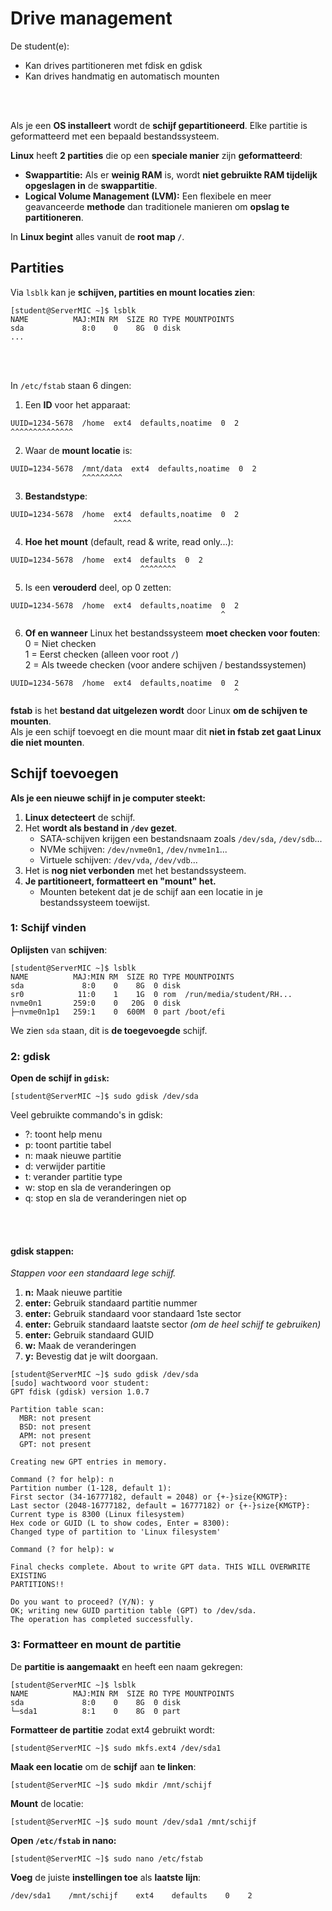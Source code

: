 # Drive management

De student(e):
- Kan drives partitioneren met fdisk en gdisk
- Kan drives handmatig en automatisch mounten

<!-- INVISIBLE CHARACTERS FOR SECTION LINE -->
<format style="underline">
⠀⠀⠀⠀⠀⠀⠀⠀⠀⠀⠀⠀⠀⠀⠀⠀⠀⠀⠀⠀⠀⠀⠀⠀⠀⠀⠀⠀⠀⠀⠀⠀⠀⠀⠀⠀⠀⠀⠀⠀⠀⠀⠀⠀⠀⠀⠀⠀⠀⠀⠀⠀⠀⠀⠀⠀⠀⠀⠀⠀⠀⠀⠀⠀⠀⠀⠀⠀⠀⠀⠀⠀⠀⠀⠀⠀⠀⠀⠀⠀⠀⠀⠀⠀⠀⠀⠀⠀⠀⠀⠀⠀⠀
</format>
<!-- INVISIBLE CHARACTERS FOR SECTION LINE -->

Als je een **OS installeert** wordt de **schijf gepartitioneerd**. Elke partitie is geformatteerd met een bepaald
bestandssysteem.

**Linux** heeft **2 partities** die op een **speciale manier** zijn **geformatteerd**:
- **Swappartitie:** Als er **weinig RAM** is, wordt **niet gebruikte RAM tijdelijk opgeslagen in** de **swappartitie**.
- **Logical Volume Management (LVM):** Een flexibele en meer geavanceerde **methode** dan traditionele manieren om **opslag
te partitioneren**.

In **Linux begint** alles vanuit de **root map `/`**.

## Partities

Via `lsblk` kan je **schijven, partities en mount locaties zien**:
```
[student@ServerMIC ~]$ lsblk
NAME          MAJ:MIN RM  SIZE RO TYPE MOUNTPOINTS
sda             8:0    0    8G  0 disk
...
```

<!-- INVISIBLE CHARACTERS FOR SECTION LINE -->
<format style="underline">
⠀⠀⠀⠀⠀⠀⠀⠀⠀⠀⠀⠀⠀⠀⠀⠀⠀⠀⠀⠀⠀⠀⠀⠀⠀⠀⠀⠀⠀⠀⠀⠀⠀⠀⠀⠀⠀⠀⠀⠀⠀⠀⠀⠀⠀⠀⠀⠀⠀⠀⠀⠀⠀⠀⠀⠀⠀⠀⠀⠀⠀⠀⠀⠀⠀⠀⠀⠀⠀⠀⠀⠀⠀⠀⠀⠀⠀⠀⠀⠀⠀⠀⠀⠀⠀⠀⠀⠀⠀⠀⠀⠀⠀
</format>
<!-- INVISIBLE CHARACTERS FOR SECTION LINE -->

In `/etc/fstab` staan 6 dingen:
1. Een **ID** voor het apparaat:
```
UUID=1234-5678  /home  ext4  defaults,noatime  0  2
^^^^^^^^^^^^^^
```
2. Waar de **mount locatie** is:
```
UUID=1234-5678  /mnt/data  ext4  defaults,noatime  0  2
                ^^^^^^^^^
```
3. **Bestandstype**:
```
UUID=1234-5678  /home  ext4  defaults,noatime  0  2
                       ^^^^
```
4. **Hoe het mount** (default, read & write, read only...):
```
UUID=1234-5678  /home  ext4  defaults  0  2
                             ^^^^^^^^
```
5. Is een **verouderd** deel, op 0 zetten:
```
UUID=1234-5678  /home  ext4  defaults,noatime  0  2
                                               ^
```
6. **Of en wanneer** Linux het bestandssysteem **moet checken voor fouten**:\
0 = Niet checken\
1 = Eerst checken (alleen voor root `/`)\
2 = Als tweede checken (voor andere schijven / bestandssystemen)
```
UUID=1234-5678  /home  ext4  defaults,noatime  0  2
                                                  ^
```

**fstab** is het **bestand dat uitgelezen wordt** door Linux **om de schijven te mounten**.\
Als je een schijf toevoegt en die mount maar dit **niet in fstab zet gaat Linux die niet mounten**.

## Schijf toevoegen

**Als je een nieuwe schijf in je computer steekt:**
1. **Linux detecteert** de schijf.
2. Het **wordt als bestand in `/dev` gezet**.
    - SATA-schijven krijgen een bestandsnaam zoals `/dev/sda`, `/dev/sdb`...
    - NVMe schijven: `/dev/nvme0n1`, `/dev/nvme1n1`...
    - Virtuele schijven: `/dev/vda`, `/dev/vdb`...
3. Het is **nog niet verbonden** met het bestandssysteem.
4. **Je partitioneert, formatteert en "mount" het.**
    - Mounten betekent dat je de schijf aan een locatie in je bestandssysteem toewijst.

### 1: Schijf vinden

**Oplijsten** van **schijven**:
```
[student@ServerMIC ~]$ lsblk
NAME          MAJ:MIN RM  SIZE RO TYPE MOUNTPOINTS
sda             8:0    0    8G  0 disk
sr0            11:0    1    1G  0 rom  /run/media/student/RH...
nvme0n1       259:0    0   20G  0 disk
├─nvme0n1p1   259:1    0  600M  0 part /boot/efi
```

We zien `sda` staan, dit is **de toegevoegde** schijf.

### 2: gdisk

**Open de schijf in `gdisk`:**
```
[student@ServerMIC ~]$ sudo gdisk /dev/sda
```

Veel gebruikte commando's in gdisk:
- ?: toont help menu
- p: toont partitie tabel
- n: maak nieuwe partitie
- d: verwijder partitie
- t: verander partitie type
- w: stop en sla de veranderingen op
- q: stop en sla de veranderingen niet op

<!-- INVISIBLE CHARACTERS FOR SECTION LINE -->
<format style="underline">
⠀⠀⠀⠀⠀⠀⠀⠀⠀⠀⠀⠀⠀⠀⠀⠀⠀⠀⠀⠀⠀⠀⠀⠀⠀⠀⠀⠀⠀⠀⠀⠀⠀⠀⠀⠀⠀⠀⠀⠀⠀⠀⠀⠀⠀⠀⠀⠀⠀⠀⠀⠀⠀⠀⠀⠀⠀⠀⠀⠀⠀⠀⠀⠀⠀⠀⠀⠀⠀⠀⠀⠀⠀⠀⠀⠀⠀⠀⠀⠀⠀⠀⠀⠀⠀⠀⠀⠀⠀⠀⠀⠀⠀
</format>
<!-- INVISIBLE CHARACTERS FOR SECTION LINE -->

#### gdisk stappen:

*Stappen voor een standaard lege schijf.*

1. **n:** Maak nieuwe partitie
2. **enter:** Gebruik standaard partitie nummer
3. **enter:** Gebruik standaard voor standaard 1ste sector
4. **enter:** Gebruik standaard laatste sector *(om de heel schijf te gebruiken)*
5. **enter:** Gebruik standaard GUID
6. **w:** Maak de veranderingen
7. **y:** Bevestig dat je wilt doorgaan.
```
[student@ServerMIC ~]$ sudo gdisk /dev/sda
[sudo] wachtwoord voor student:
GPT fdisk (gdisk) version 1.0.7

Partition table scan:
  MBR: not present
  BSD: not present
  APM: not present
  GPT: not present

Creating new GPT entries in memory.

Command (? for help): n
Partition number (1-128, default 1):
First sector (34-16777182, default = 2048) or {+-}size{KMGTP}:
Last sector (2048-16777182, default = 16777182) or {+-}size{KMGTP}:
Current type is 8300 (Linux filesystem)
Hex code or GUID (L to show codes, Enter = 8300):
Changed type of partition to 'Linux filesystem'

Command (? for help): w

Final checks complete. About to write GPT data. THIS WILL OVERWRITE EXISTING
PARTITIONS!!

Do you want to proceed? (Y/N): y
OK; writing new GUID partition table (GPT) to /dev/sda.
The operation has completed successfully.
```

### 3: Formatteer en mount de partitie

De **partitie is aangemaakt** en heeft een naam gekregen:
```
[student@ServerMIC ~]$ lsblk
NAME          MAJ:MIN RM  SIZE RO TYPE MOUNTPOINTS
sda             8:0    0    8G  0 disk
└─sda1          8:1    0    8G  0 part
```

**Formatteer de partitie** zodat ext4 gebruikt wordt:
```
[student@ServerMIC ~]$ sudo mkfs.ext4 /dev/sda1
```

**Maak een locatie** om de **schijf** aan **te linken**:
```
[student@ServerMIC ~]$ sudo mkdir /mnt/schijf
```

**Mount** de locatie:
```
[student@ServerMIC ~]$ sudo mount /dev/sda1 /mnt/schijf
```

**Open `/etc/fstab` in nano:**
```
[student@ServerMIC ~]$ sudo nano /etc/fstab
```

**Voeg** de juiste **instellingen toe** als **laatste lijn**:
```
/dev/sda1    /mnt/schijf    ext4    defaults    0    2
```
